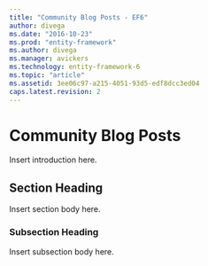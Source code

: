```yaml
---
title: "Community Blog Posts - EF6"
author: divega
ms.date: "2016-10-23"
ms.prod: "entity-framework"
ms.author: divega
ms.manager: avickers
ms.technology: entity-framework-6
ms.topic: "article"
ms.assetid: 3ee06c97-a215-4051-93d5-edf8dcc3ed04
caps.latest.revision: 2
---
```

# Community Blog Posts
Insert introduction here.  
  
## Section Heading  
 Insert section body here.  
  
### Subsection Heading  
 Insert subsection body here.